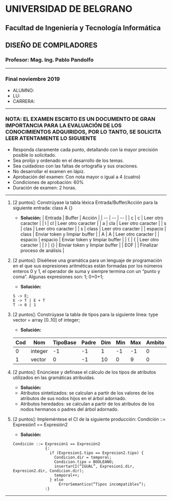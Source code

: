 # UNIVERSIDAD DE BELGRANO

## Facultad de Ingeniería y Tecnología Informática

## DISEÑO DE COMPILADORES

### Profesor: Mag. Ing. Pablo Pandolfo

---

### Final noviembre 2019

* ALUMNO:  
* LU:
* CARRERA:

---

### NOTA: EL EXAMEN ESCRITO ES UN DOCUMENTO DE GRAN IMPORTANCIA PARA LA EVALUACIÓN DE LOS CONOCIMIENTOS ADQUIRIDOS, POR LO TANTO, SE SOLICITA LEER ATENTAMENTE LO SIGUIENTE

* Responda claramente cada punto, detallando con la mayor precisión posible lo solicitado.
* Sea prolijo y ordenado en el desarrollo de los temas.
* Sea cuidadoso con las faltas de ortografía y sus oraciones.
* No desarrollar el examen en lápiz.
* Aprobación del examen: Con nota mayor o igual a 4 (cuatro)
* Condiciones de aprobación: 60%
* Duración de examen: 2 horas.

---

1. [2 puntos]: Constrúyase la tabla léxica Entrada/Buffer/Acción para la siguiente entrada: class A {}

    * **Solución:**
      | Entrada | Buffer | Acción |
      | -- | -- | -- |
      | c | c | Leer otro caracter |
      | l | cl | Leer otro caracter |
      | a | cla | Leer otro caracter |
      | s | clas | Leer otro caracter |
      | s | class | Leer otro caracter |
      | espacio | class | Enviar token y limpiar buffer |
      | A | A | Leer otro caracter |
      | espacio | espacio | Enviar token y limpiar buffer |
      | { | { | Leer otro caracter |
      | } | {} | Enviar token y limpiar buffer |
      | EOF | | Finalizar proceso de análisis |

1. [2 puntos]: Diséñese una gramática para un lenguaje de programación en el que sus expresiones aritméticas están formadas por los números enteros 0 y 1, el operador de suma y siempre termina con un “punto y coma”. Algunas expresiones son: 1; 0+0+1;

    * **Solución:**

    ```grammar
    S -> E;
    E -> T | E + T
    T -> 0 | 1
    ```

1. [2 puntos]: Constrúyase la tabla de tipos para la siguiente línea: type vector = array [0..10] of integer;

    * **Solución:**

    | Cod | Nom | TipoBase | Padre | Dim | Min | Max | Ambito |
    | -- | -- | -- | -- | -- | -- | -- | -- |
    | 0 | integer | -1 | -1 | 1 | -1 | -1 | 0 |
    | 1 | vector | 0 | -1 | 10 | 0 | 9 | 0 |

1. [2 puntos]: Enúnciese y defínase el cálculo de los tipos de atributos utilizados en las gramáticas atribuidas.

    * **Solución:**
    * Atributos sintetizados: se calculan a partir de los valores de los atributos de sus nodos hijos en el árbol adornado.
    * Atributos heredados: se calculan a partir de los atributos de los nodos hermanos o padres del árbol adornado.

1. [2 puntos]: Impleméntese el CI de la siguiente producción: Condición ::= Expresión1 == Expresión2

    * **Solución:**

    ```grammar
    Condición ::= Expresión1 == Expresión2
                  {:
                    if (Expresion1.tipo == Expresion2.tipo) {
                      Condicion.dir = temporal;
                      Condicion.tipo = BOOLEANO;
                      insertarCI(“IGUAL”, Expresion1.dir, Expresion2.dir, Condicion.dir);
                      temporal++;
                    } else 
                        ErrorSemantico(“Tipos incompatibles”);
                  :}
    ```

---
